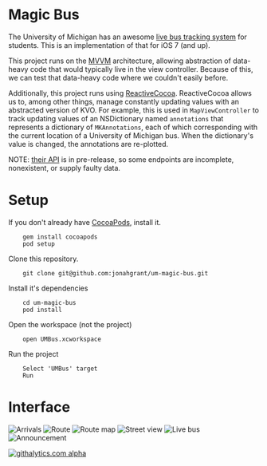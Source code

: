 # Magic Bus

The University of Michigan has an awesome [live bus tracking system](http://mbus.pts.umich.edu/) for students.  This is an implementation of that for iOS 7 (and up).

This project runs on the [MVVM](http://en.wikipedia.org/wiki/Model_View_ViewModel) architecture, allowing abstraction of data-heavy code that would typically live in the view controller.  Because of this, we can test that data-heavy code where we couldn't easily before.

Additionally, this project runs using [ReactiveCocoa](https://github.com/blog/1107-reactivecocoa-for-a-better-world).  ReactiveCocoa allows us to, among other things, manage constantly updating values with an abstracted version of KVO.  For example, this is used in ```MapViewController``` to track updating values of an NSDictionary named ```annotations``` that represents a dictionary of ```MKAnnotations```, each of which corresponding with the current location of a University of Michigan bus.  When the dictionary's value is changed, the annotations are re-plotted.

NOTE: [their API](https://github.com/magic-bus/api-documentation/) is in pre-release, so some endpoints are incomplete, nonexistent, or supply faulty data.

# Setup

If you don't already have [CocoaPods](http://cocoapods.org/), install it.

        gem install cocoapods
        pod setup
        
Clone this repository.

		git clone git@github.com:jonahgrant/um-magic-bus.git

Install it's dependencies
		
		cd um-magic-bus
		pod install

Open the workspace (not the project)
		
		open UMBus.xcworkspace
		
Run the project
		
		Select 'UMBus' target
		Run
		
# Interface
![Arrivals](https://dl.dropboxusercontent.com/u/2177718/Screen%20Shot%202013-12-09%20at%2012.13.39%20AM.png "Arrivals")
![Route](https://dl.dropboxusercontent.com/u/2177718/Screen%20Shot%202013-12-09%20at%2012.20.18%20AM.png   "Route")
![Route map](https://dl.dropboxusercontent.com/u/2177718/Screen%20Shot%202013-12-09%20at%2012.13.59%20AM.png "Route map")
![Street view](https://dl.dropboxusercontent.com/u/2177718/Screen%20Shot%202013-12-09%20at%2012.14.16%20AM.png "Street view")
![Live bus](https://dl.dropboxusercontent.com/u/2177718/Screen%20Shot%202013-12-09%20at%2012.14.35%20AM.png "Live bus")
![Announcement](https://dl.dropboxusercontent.com/u/2177718/Screen%20Shot%202013-12-09%20at%2012.14.38%20AM.png "Announcement")

		
[![githalytics.com alpha](https://cruel-carlota.pagodabox.com/0fe6bae62d6859d30f7f447fb3b2b188 "githalytics.com")](http://githalytics.com/jonahgrant/um-magic-bus)
